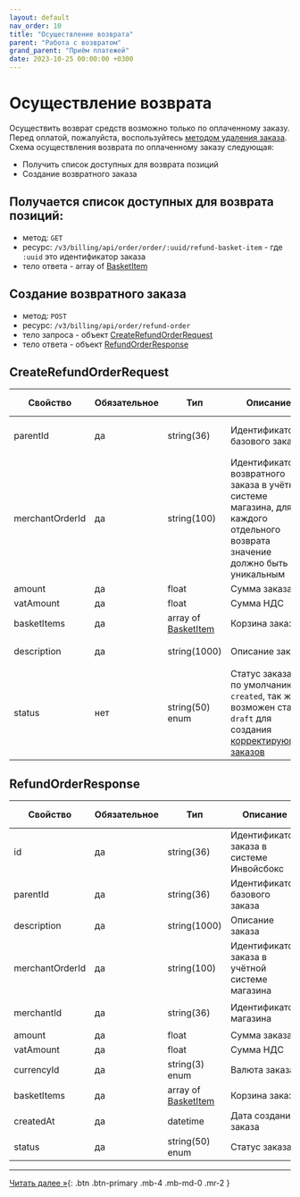 ```yaml
---
layout: default
nav_order: 10
title: "Осуществление возврата"
parent: "Работа с возвратом"
grand_parent: "Приём платежей"
date: 2023-10-25 00:00:00 +0300
---
```


# Осуществление возврата

Осуществить возврат средств возможно только по оплаченному заказу. Перед оплатой, пожалуйста, воспользуйтесь [методом удаления заказа](/order/merchant/delete).
Схема осуществления возврата по оплаченному заказу следующая:
- Получить список доступных для возврата позиций
- Создание возвратного заказа


## Получается список доступных для возврата позиций:

- метод: `GET`
- ресурс: `/v3/billing/api/order/order/:uuid/refund-basket-item` - где `:uuid` это идентификатор заказа
- тело ответа - array of [BasketItem](/docs/merchant/order/create/#basketitem)

## Создание возвратного заказа

- метод: `POST`
- ресурс: `/v3/billing/api/order/refund-order`
- тело запроса - объект [CreateRefundOrderRequest](#createrefundorderrequest)
- тело ответа - объект [RefundOrderResponse](#refundorderresponse)

## CreateRefundOrderRequest

| Свойство        | Обязательное | Тип                                                   | Описание                                                                                                                              | Пример значения                        |
|-----------------|--------------|-------------------------------------------------------|---------------------------------------------------------------------------------------------------------------------------------------|----------------------------------------|
| parentId        | да           | string(36)                                            | Идентификатор базового заказа                                                                                                         | `01771534-196a-1105-839a-82422289d6d9` |
| merchantOrderId | да           | string(100)                                           | Идентификатор возвратного заказа в учётной системе магазина, для каждого отдельного возврата значение должно быть уникальным          | `O-12345`                              |
| amount          | да           | float                                                 | Сумма заказа                                                                                                                          | `19658.45`                             |
| vatAmount       | да           | float                                                 | Сумма НДС                                                                                                                             | `156.56`                               |
| basketItems     | да           | array of [BasketItem](/docs/merchant/order/create/#basketitem) | Корзина заказа                                                                                                                        |                                        |
| description     | да           | string(1000)                                          | Описание заказа                                                                                                                       | `Оплата номера в отеле`                |
| status          | нет          | string(50) enum                                       | Статус заказа, по умолчанию `created`, так же возможен статус `draft` для создания [корректирующих заказов](/docs/refund/correction/) | `created`                              |

## RefundOrderResponse

| Свойство        | Обязательное | Тип                                | Описание                                        | Пример значения                        |
|-----------------|--------------|------------------------------------|-------------------------------------------------|----------------------------------------|
| id              | да           | string(36)                         | Идентификатор заказа в системе Инвойсбокс       | `01771534-1a57-f184-dee3-ebeb91dded75` |
| parentId        | да           | string(36)                         | Идентификатор базового заказа                   | `01771534-196a-1105-839a-82422289d6d9` |
| description     | да           | string(1000)                       | Описание заказа                                 | `Оплата номера в отеле`                |
| merchantOrderId | да           | string(100)                        | Идентификатор заказа в учётной системе магазина | `O-12345`                              |
| merchantId      | да           | string(36)                         | Идентификатор магазина                          | `01771534-1a57-f184-dee3-ebeb91dded76` |
| amount          | да           | float                              | Сумма заказа                                    | `19658.45`                             |
| vatAmount       | да           | float                              | Сумма НДС                                       | `156.56`                               |
| currencyId      | да           | string(3)  enum                    | Валюта заказа                                   | `RUB`                                  |
| basketItems     | да           | array of [BasketItem](#basketitem) | Корзина заказа                                  |                                        |
| createdAt       | да           | datetime                           | Дата создания заказа                            | `2020-12-22T00:00:00+00:00`            |
| status          | да           | string(50) enum                    | Статус заказа                                   | `completed`                            |

---

[Читать далее &raquo;](/docs/merchant/refund/get){: .btn .btn-primary .mb-4 .mb-md-0 .mr-2 }

